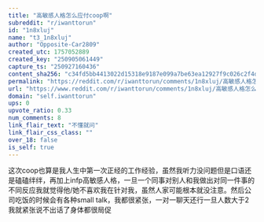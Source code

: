 ```yaml
---
title: "高敏感人格怎么应付coop啊"
subreddit: "r/iwanttorun"
id: "1n8xluj"
name: "t3_1n8xluj"
author: "Opposite-Car2809"
created_utc: 1757052889
created_key: "250905061449"
capture_ts: "250927160436"
content_sha256: "c34fd5bb4413022d15318e9187e099a7be63ea12927f9c026c2f4dfd83e047b3"
permalink: "https://reddit.com/r/iwanttorun/comments/1n8xluj/高敏感人格怎么应付coop啊/"
url: "https://www.reddit.com/r/iwanttorun/comments/1n8xluj/高敏感人格怎么应付coop啊/"
domain: "self.iwanttorun"
ups: 0
upvote_ratio: 0.33
num_comments: 8
link_flair_text: "不懂就问"
link_flair_css_class: ""
over_18: false
is_self: true
---
```


这次coop也算是我人生中第一次正经的工作经验，虽然我听力没问题但是口语还是磕磕绊绊，再加上infp高敏感人格，一旦一个同事对别人和我做出对同一件事的不同反应我就觉得他/她不喜欢我在针对我，虽然人家可能根本就没注意。然后公司吃饭的时候会有各种small
talk，我都很紧张，一对一聊天还行一旦人数大于2我就紧张说不出话了身体都很局促

